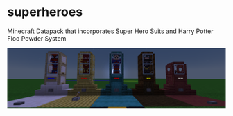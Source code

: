 # superheroes
Minecraft Datapack that incorporates Super Hero Suits and Harry Potter Floo Powder System

![Superhero Suits](https://github.com/djorgensentech/superheroes/blob/main/supersuits.png)
